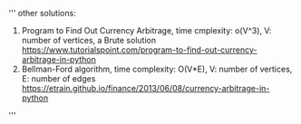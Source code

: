''' other solutions:
1) Program to Find Out Currency Arbitrage, time cmplexity: o(V^3), V: number of vertices, a Brute solution
    https://www.tutorialspoint.com/program-to-find-out-currency-arbitrage-in-python
2) Bellman-Ford algorithm, time complexity: O(V*E), V: number of vertices, E: number of edges
    https://etrain.github.io/finance/2013/06/08/currency-arbitrage-in-python

'''
